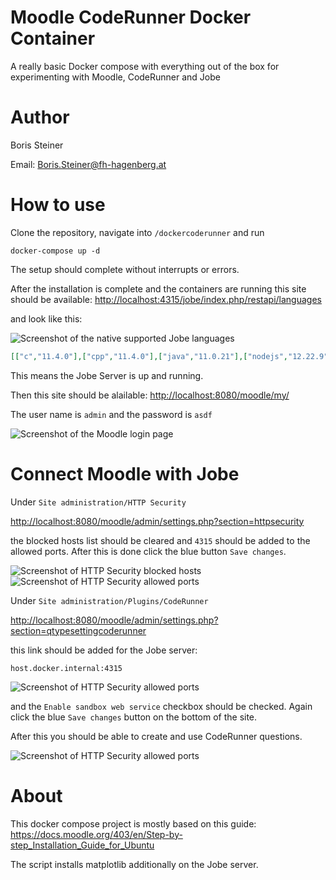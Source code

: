 # Moodle CodeRunner Docker Container
A really basic Docker compose with everything out of the box for experimenting with Moodle, CodeRunner and Jobe

# Author
Boris Steiner

Email: Boris.Steiner@fh-hagenberg.at

# How to use
Clone the repository, navigate into `/dockercoderunner` and run 
```
docker-compose up -d
```

The setup should complete without interrupts or errors.

After the installation is complete and the containers are running this site should be available:
<http://localhost:4315/jobe/index.php/restapi/languages>

and look like this:

![Screenshot of the native supported Jobe languages](https://github.com/theOlchi/dockercoderunner/blob/main/screenshots/screenshot2.PNG "doc screenshot 1")
```json
[["c","11.4.0"],["cpp","11.4.0"],["java","11.0.21"],["nodejs","12.22.9"],["octave","6.4.0"],["pascal","3.2.2"],["php","8.1.2"],["python3","3.10.12"]]
```

This means the Jobe Server is up and running.

Then this site should be alailable: <http://localhost:8080/moodle/my/>

The user name is `admin` and the password is `asdf`

![Screenshot of the Moodle login page](https://github.com/theOlchi/dockercoderunner/blob/main/screenshots/screenshot1.PNG "doc screenshot 2")

# Connect Moodle with Jobe
Under `Site administration/HTTP Security`

<http://localhost:8080/moodle/admin/settings.php?section=httpsecurity>

the blocked hosts list should be cleared and `4315` should be added to the allowed ports.
After this is done click the blue button `Save changes`.

![Screenshot of HTTP Security blocked hosts](https://github.com/theOlchi/dockercoderunner/blob/main/screenshots/screenshot3.PNG "doc screenshot 3")
![Screenshot of HTTP Security allowed ports](https://github.com/theOlchi/dockercoderunner/blob/main/screenshots/screenshot4.PNG "doc screenshot 4")

Under `Site administration/Plugins/CodeRunner`

<http://localhost:8080/moodle/admin/settings.php?section=qtypesettingcoderunner>

this link should be added for the Jobe server:

```
host.docker.internal:4315
```

![Screenshot of HTTP Security allowed ports](https://github.com/theOlchi/dockercoderunner/blob/main/screenshots/screenshot5.PNG "doc screenshot 5")

and the `Enable sandbox web service` checkbox should be checked. Again click the blue `Save changes` button on the bottom of the site.

After this you should be able to create and use CodeRunner questions.

![Screenshot of HTTP Security allowed ports](https://github.com/theOlchi/dockercoderunner/blob/main/screenshots/screenshot6.PNG "doc screenshot 6")

# About
This docker compose project is mostly based on this guide: <https://docs.moodle.org/403/en/Step-by-step_Installation_Guide_for_Ubuntu>

The script installs matplotlib additionally on the Jobe server.
